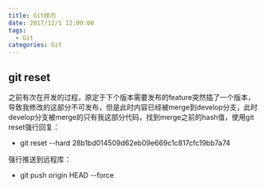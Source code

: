 ```yaml
---
title: Git技巧
date: 2017/12/1 12:00:00
tags:
  - Git
categories: Git
---
```


## git reset
之前有次在开发的过程，原定于下个版本需要发布的feature突然插了一个版本，导致我修改的这部分不可发布，但是此时内容已经被merge到develop分支，此时develop分支被merge的只有我这部分代码，找到merge之前的hash值，使用git reset强行回复：
- git reset --hard 28b1bd014509d62eb09e669c1c817cfc19bb7a74

强行推送到远程库：
- git push origin HEAD --force

<!-- more -->
